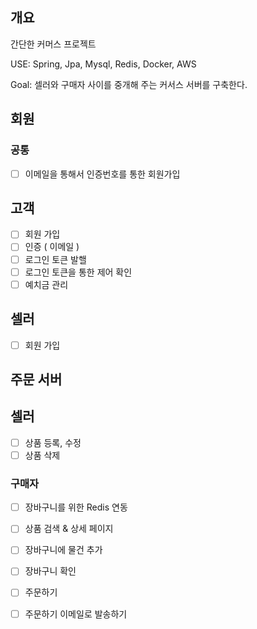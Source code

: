 ## 개요 
간단한 커머스 프로젝트 

USE: Spring, Jpa, Mysql, Redis, Docker, AWS

Goal:  셀러와 구매자 사이를 중개해 주는 커서스 서버를 구축한다. 

## 회원
### 공통 
- [ ] 이메일을 통해서 인증번호를 통한 회원가입

## 고객
- [ ] 회원 가입
- [ ] 인증 ( 이메일 )
- [ ] 로그인 토큰 발핼
- [ ] 로그인 토큰을 통한 제어 확인
- [ ] 예치금 관리

## 셀러
- [ ] 회원 가입

## 주문 서버

## 셀러
- [ ] 상품 등록, 수정
- [ ] 상품 삭제

### 구매자 
- [ ] 장바구니를 위한 Redis 연동
- [ ] 상품 검색 & 상세 페이지
- [ ] 장바구니에  물건 추가
- [ ] 장바구니 확인
- [ ] 주문하기
- [ ] 주문하기 이메일로 발송하기

